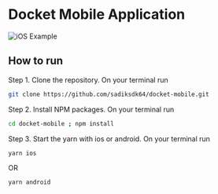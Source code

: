 # Docket Mobile Application
![iOS Example](./demo-ios.gif)

## How to run 
Step 1. Clone the repository. On your terminal run 

```bash
git clone https://github.com/sadiksdk64/docket-mobile.git
```

Step 2. Install NPM packages. On your terminal run

```bash
cd docket-mobile ; npm install
```

Step 3. Start the yarn with ios or android. On your terminal run 

```bash
yarn ios
```
OR

```bash
yarn android
```



